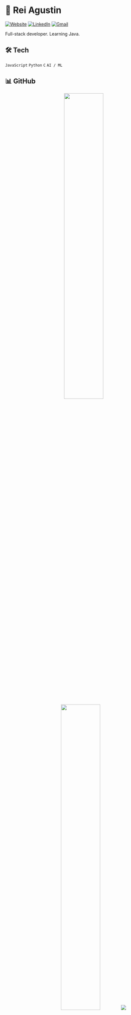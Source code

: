 # 👋 Rei Agustin

[![Website](https://img.shields.io/badge/site-reiagustin.dev-0081A3?style=for-the-badge&logo=googlechrome)](https://reiagustin-dev.vercel.app)
[![LinkedIn](https://img.shields.io/badge/-LinkedIn-0A66C2?style=for-the-badge&logo=linkedin&logoColor=white)](https://linkedin.com/in/reiagustin)
[![Gmail](https://img.shields.io/badge/Gmail-D14836?style=for-the-badge&logo=gmail&logoColor=white)](mailto:reidennisagustin@gmail.com)

Full-stack developer. Learning Java.

## 🛠 Tech
`JavaScript` `Python` `C` `AI / ML`

## 📊 GitHub
<p align="center">
  <img height="50%" width="auto" src ="https://github-readme-stats.vercel.app/api?username=francoduenas11&show_icons=true&count_private=true&theme=react&hide_border=true&hide=issues,contribs">
  <img height="50%" width="auto" src ="https://github-readme-stats.vercel.app/api/top-langs/?username=francoduenas11&layout=compact&hide_border=true&theme=github_dark&langs_count=6&hide=jupyter%20notebook,tex,php">
  <img src ="https://github-readme-streak-stats.herokuapp.com?user=francoduenas11&theme=codeSTACKr&hide_border=true">
</p>
